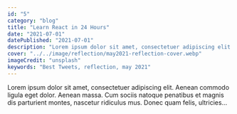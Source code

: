 ```yaml
---
id: "5"
category: "blog"
title: "Learn React in 24 Hours"
date: "2021-07-01"
datePublished: "2021-07-01"
description: "Lorem ipsum dolor sit amet, consectetuer adipiscing elit. Aenean commodo ligula eget dolor."
cover: "../../image/reflection/may2021-reflection-cover.webp"
imageCredit: "unsplash"
keywords: "Best Tweets, reflection, may 2021"
---
```


Lorem ipsum dolor sit amet, consectetuer adipiscing elit. Aenean commodo ligula eget dolor. Aenean massa. Cum sociis natoque penatibus et magnis dis parturient montes, nascetur ridiculus mus. Donec quam felis, ultricies...
